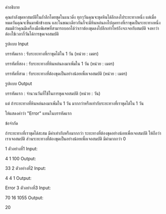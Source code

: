คำอธิบาย

คุณกำลังขุดหาสมบัติในถ้ำลึกโดยขุดในแนวดิ่ง ทุกๆวันคุณจะขุดหินได้ลึกลงไประยะทางหนึ่ง แต่เมื่อหมดวันคุณจะขึ้นมาพักข้างบน และในขณะเดียวกันก็จะมีหินหล่นลงไปอุดทางที่เราขุดเป็นระยะทางหนึ่ง สมมติว่าคุณมีเครื่องมือพิเศษที่สามารถบอกได้ว่าเราต้องขุดลงไปลึกเท่าไหร่ถึงจะเจอกับสมบัติ จงหาว่าต้องใช้เวลากี่วันได้การขุดเจอสมบัติ

รูปเเบบ Input

บรรทัดแรก : รับระยะทางที่เราขุดได้ใน 1 วัน (หน่วย : เมตร)

บรรทัดที่สอง : รับระยะทางที่หินหล่นลงมาเพิ่มใน 1 วัน (หน่วย : เมตร)

บรรทัดที่สาม : รับระยะทางที่ต้องขุดเป็นอย่างน้อยเพื่อเจอสมบัติ (หน่วย : เมตร)

รูปเเบบ Output

บรรทัดแรก : จำนวนวันที่ใช้ในการขุดเจอสมบัติ (หน่วย : วัน)

แต่ ถ้าระยะทางที่หินหล่นลงมาเพิ่มใน 1 วัน มากกว่าหรือเท่ากับระยะทางที่เราขุดได้ใน 1 วัน

ให้แสดงคำว่า "Error" แทนในบรรทัดแรก

ข้อจำกัด

ถ้าระยะทางที่เราขุดได้สะสม มีค่าเท่ากับหรือมากกว่า ระยะทางที่ต้องขุดอย่างน้อยเพื่อเจอสมบัติ ให้ถือว่าเราเจอสมบัติ ส่วนระยะทางที่ต้องขุดเป็นอย่างน้อยเพื่อเจอสมบัติ มีค่ามากกว่า 0 

1
ตัวอย่างที่1
Input:

4
1
100
Output:

33
2
ตัวอย่างที่2
Input:

4
4
1
Output:

Error
3
ตัวอย่างที่3
Input:

70
16
1055
Output:

20

